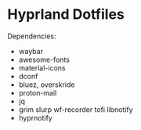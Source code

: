 # Hyprland Dotfiles
Dependencies:
- waybar
- awesome-fonts
- material-icons
- dconf 
- bluez, overskride
- proton-mail
- jq
- grim slurp wf-recorder tofi libnotify
- hyprnotify